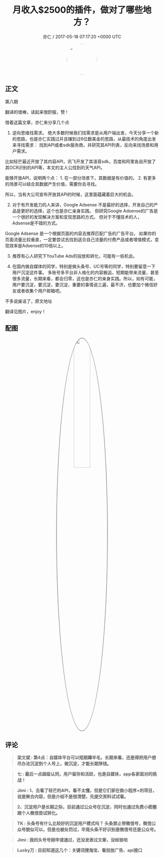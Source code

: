 <h1 align="center">月收入$2500的插件，做对了哪些地方？</h1>
<p align="center">
    <a>亦仁 / 2017-05-18 07:17:20 &#43;0000 UTC</a>
</p>

<div align="center">
    <img src="https://images.zsxq.com/Fn3NQqCN8nuGF86yZPXSbEsl0mb3?e=1590940799&amp;token=kIxbL07-8jAj8w1n4s9zv64FuZZNEATmlU_Vm6zD:pfbNc8W3hS0oYG_hyXXh_rHMHuc=" width="100" height="100" style="border:1px solid;border-radius:50%; color:#ffffff"/>
</div>

## 正文

<div>
  第八期   

翻译的很棒，读起来很舒服，赞  ! 

借着这篇文章，亦仁来分享几个点

1. 逆向思维找需求。 绝大多数时候我们找需求是从用户端出发，今天分享一个新的思路，也是亦仁实践过并且赚到过6位数美金的思路，从最技术的角度出发来寻找需求： 找到API或者sdk服务商，并研究其API列表，反向来找场景和用户需求。 

比如轻芒最近开放了其内容API，讯飞开发了其语音sdk，百度和阿里各自开放了其OCR识别的API等，本文的主人公找到的天气API。 

能够开放API，说明两个点： 1. 在一部分场景下，其数据是有价值的。 2. 有更多的场景可以结合其数据产生价值，需要你去寻找。 

所以，当有大公司宣布开放其API的时候，这里面蕴藏着巨大的机会。 

2. 对于有开发能力的人来讲，Google Adsense 不是最好的选择，开发自己的产品是更好的选择，这个也是亦仁亲身实践。 但研究Google Adsense的广告是一个很好的发现解决方案和变现思路的方式。 但对于不懂技术的人，Adsense是不错的方式。 

Google Adsense 是一个根据页面的内容去推荐匹配广告的广告平台。 如果你的页面流量比较垂直，一定要尝试去找到适合自己流量的付费产品或者增值模式，变现效率是Adsense的10倍以上。 

3. 推荐有心人研究下YouTube Ads的投放和转化，可能有一些机会。

4. 在国内做自媒体的同学，特别是做头条号、UC号等的同学，特别要留意一下用户沉淀这件事。 多账号多平台非人格化的内容搬运，短期能带来流量，甚至很多流量，长期来看，都会归零，这也是亦仁的亲身实践。所以，如有可能，用户要沉淀，要沉淀，要沉淀，重要的事情说三遍，最不济，也要加个微信好友或者收集个用户邮箱吧。

不多说废话了，原文地址 

翻译见图片，enjoy！
</div>

## 配图
<div class="image" align="center">

<img src="https://images.zsxq.com/FnFDM76cP7vdbt9DcEbwj-c3sYty?e=1590940799&amp;token=kIxbL07-8jAj8w1n4s9zv64FuZZNEATmlU_Vm6zD:Mmi84hBN2vRilfFHLQhJRRZQKj8=" width="33%" height="33%" style="border:1px solid;border-radius:50%; color:#3c3f41"/>

</div>

## 评论

<div align="left">
<div>

<blockquote >
<span> <strong>梁文斌 : 第4点：自媒体平台可以短期薅羊毛，长期来看，还是得把用户想尽办法沉淀到个人号上，做沉淀，才能长期挣钱。 </strong></span>
</blockquote>

<blockquote >
<span> <strong>七 : 最后一点超级认同，用户留存和活跃，也是自媒体，app各家面对的挑战！ </strong></span>
</blockquote>

<blockquote >
<span> <strong>Jimi : 1、去看了轻芒的API，看不太懂，但是它们家在做小程序&#43;的项目，说是聚合内容，但是介绍不是很清楚，先提交资料试试看。

2、沉淀用户是长期之际，目前通过公众号在沉淀，同时也通过免费小密圈跟个人微信尝试转化。 </strong></span>
</blockquote>

<blockquote >
<span> <strong>TK : 头条号有什么比较好的沉淀用户模式吗？ 头条禁止带微信号，微信公众号貌似可以，但是也被处罚过，毕竟头条不好识别是微信号还是公众号。 </strong></span>
</blockquote>

<blockquote >
<span> <strong>Jimi : 我的头号号刚申请通过，还没发表过文章，没经验哈 </strong></span>
</blockquote>

<blockquote >
<span> <strong>Lucky万 : 目前知道这几个：关键词搜淘宝、看投放广告、api接口 </strong></span>
</blockquote>

</div>
</div>